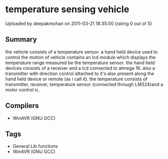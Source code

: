 # temperature sensing vehicle

Uploaded by deepakmohan on 2011-03-21 18:35:00 (rating 0 out of 5)

## Summary

the vehicle consists of a temperature sensor. a hand held device used to control the motion of vehicle contains an lcd module which displays the temperature range measured be the temperature sensor. the hand held devices consists of a receiver and a lcd connected to atmega 16. also a transmitter with direction control attached to it's also present along the hand held device or remote (as i call it). the temperature consists of transmitter, receiver, temperature sensor (connected through LM324)and a motor control ic.

## Compilers

- WinAVR (GNU GCC)

## Tags

- General Lib.functions
- WinAVR (GNU GCC)
